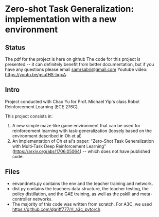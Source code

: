 # Zero-shot Task Generalization: implementation with a new environment

## Status
The pdf for the project is here on github
The code for this project is presented -- it can definitely benefit from better documentation, but if you have any questions please email samrsabri@gmail.com 
Youtube video: https://youtu.be/gsufHS-bqxA.

## Intro
Project conducted with Chao Yu for Prof. Michael Yip's class Robot Reinforcement Learning (ECE 276C).

This project consists in:
1) A new simple maze-like game environment that can be used for reinforcement learning with task-generalization (loosely based on the environment described in Oh et al)
2) An implementation of Oh et al's paper: "Zero-Shot Task Generalization with Multi-Task Deep Reinforcement Learning" (https://arxiv.org/abs/1706.05064) -- which does not have published code.

## Files
- envandnets.py contains the env and the teacher training and network.
- dist.py contains the teachers data structure, the teacher testing, the policy distillation, and the GAE training, as well as the pskill and meta-controller networks.
- The majority of this code was written from scratch. For A3C, we used https://github.com/dgriff777/rl_a3c_pytorch.
